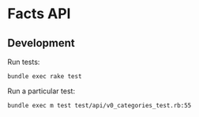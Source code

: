 Facts API
=========

Development
-----------

Run tests:

    bundle exec rake test

Run a particular test:

    bundle exec m test test/api/v0_categories_test.rb:55
